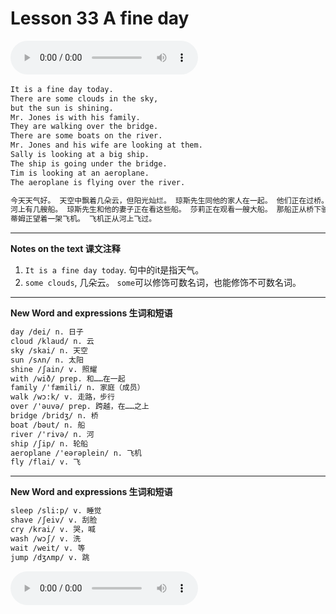 # Lesson 33 A fine day

​<audio id="audio" controls="" loop="loop">
    <source id="mp3" src="https://online1.tingclass.net/lesson/shi0529/0000/16/33.mp3"> 
</audio>

```markdown
It is a fine day today.
There are some clouds in the sky,
but the sun is shining.
Mr. Jones is with his family.
They are walking over the bridge.
There are some boats on the river.
Mr. Jones and his wife are looking at them.
Sally is looking at a big ship.
The ship is going under the bridge.
Tim is looking at an aeroplane.
The aeroplane is flying over the river.

今天天气好。 天空中飘着几朵云，但阳光灿烂。 琼斯先生同他的家人在一起。 他们正在过桥。 
河上有几艘船。 琼斯先生和他的妻子正在看这些船。 莎莉正在观看一艘大船。 那船正从桥下驶过。 
蒂姆正望着一架飞机。 飞机正从河上飞过。
```

-----------
**Notes on the text 课文注释**
1. `It is a fine day today`. 句中的it是指天气。
2. `some clouds`, 几朵云。 `some`可以修饰可数名词，也能修饰不可数名词。

-------------
**New Word and expressions 生词和短语**
```markdown
day /dei/ n. 日子	
cloud /klaud/ n. 云	
sky /skai/ n. 天空	
sun /sʌn/ n. 太阳	
shine /ʃain/ v. 照耀	
with /wið/ prep. 和……在一起	
family /'fæmili/ n. 家庭（成员）	
walk /wɔ:k/ v. 走路，步行
over /'əuvə/ prep. 跨越，在……之上
bridge /bridʒ/ n. 桥
boat /bəut/ n. 船
river /'rivə/ n. 河
ship /ʃip/ n. 轮船
aeroplane /'eərəplein/ n. 飞机
fly /flai/ v. 飞
```

-------------
**New Word and expressions 生词和短语**
```markdown
sleep /sli:p/ v. 睡觉	
shave /ʃeiv/ v. 刮脸	
cry /krai/ v. 哭，喊	
wash /wɔʃ/ v. 洗
wait /weit/ v. 等
jump /dʒʌmp/ v. 跳
```

<audio id="audio" controls="" loop="loop">
    <source id="mp3" src="https://i.xiao84.com/en-nce/1mp3-en/lesson34.mp3">
</audio>
